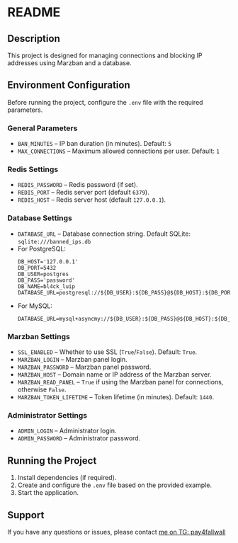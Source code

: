 # README

## Description
This project is designed for managing connections and blocking IP addresses using Marzban and a database.

## Environment Configuration
Before running the project, configure the `.env` file with the required parameters.

### General Parameters
- `BAN_MINUTES` – IP ban duration (in minutes). Default: `5`
- `MAX_CONNECTIONS` – Maximum allowed connections per user. Default: `1`

### Redis Settings
- `REDIS_PASSWORD` – Redis password (if set).
- `REDIS_PORT` – Redis server port (default `6379`).
- `REDIS_HOST` – Redis server host (default `127.0.0.1`).

### Database Settings
- `DATABASE_URL` – Database connection string. Default SQLite: `sqlite:///banned_ips.db`
- For PostgreSQL:
  ```env
  DB_HOST='127.0.0.1'
  DB_PORT=5432
  DB_USER=postgres
  DB_PASS='password'
  DB_NAME=bl4ck_luip
  DATABASE_URL=postgresql://${DB_USER}:${DB_PASS}@${DB_HOST}:${DB_PORT}/bl4ck_luip
  ```
- For MySQL:
  ```env
  DATABASE_URL=mysql+asyncmy://${DB_USER}:${DB_PASS}@${DB_HOST}:${DB_PORT}/${DB_NAME}
  ```

### Marzban Settings
- `SSL_ENABLED` – Whether to use SSL (`True`/`False`). Default: `True`.
- `MARZBAN_LOGIN` – Marzban panel login.
- `MARZBAN_PASSWORD` – Marzban panel password.
- `MARZBAN_HOST` – Domain name or IP address of the Marzban server.
- `MARZBAN_READ_PANEL` – `True` if using the Marzban panel for connections, otherwise `False`.
- `MARZBAN_TOKEN_LIFETIME` – Token lifetime (in minutes). Default: `1440`.

### Administrator Settings
- `ADMIN_LOGIN` – Administrator login.
- `ADMIN_PASSWORD` – Administrator password.

## Running the Project
1. Install dependencies (if required).
2. Create and configure the `.env` file based on the provided example.
3. Start the application.

## Support
If you have any questions or issues, please contact [me on TG: pay4fallwall](https://pay4fallwall.t.me/ "pay4fallwall")

